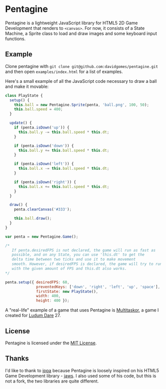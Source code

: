 Pentagine
=========
Pentagine is a lightweight JavaScript library for HTML5 2D Game Development that renders to `<canvas>`. For now, it consists of a State Machine, a Sprite class to load and draw images and some keyboard input functions.

Example
-------
Clone pentagine with `git clone git@github.com:davidgomes/pentagine.git` and then open `examples/index.html` for a list of examples.

Here's a small example of all the JavaScript code necessary to draw a ball and make it movable:

```javascript
class PlayState {
  setup() {
    this.ball = new Pentagine.Sprite(penta, 'ball.png', 100, 50);
    this.ball.speed = 400;
  }

  update() {
    if (penta.isDown('up')) {
      this.ball.y -= this.ball.speed * this.dt;
    }

    if (penta.isDown('down')) {
      this.ball.y += this.ball.speed * this.dt;
    }

    if (penta.isDown('left')) {
      this.ball.x -= this.ball.speed * this.dt;
    }

    if (penta.isDown('right')) {
      this.ball.x += this.ball.speed * this.dt;
    }
  }

  draw() {
    penta.clearCanvas('#333');

    this.ball.draw();
  }
}

var penta = new Pentagine.Game();

/*
   If penta.desiredFPS is not declared, the game will run as fast as
   possible, and on any State, you can use 'this.dt' to get the
   delta time between two ticks and use it to make movement
   smooth. However, if desiredFPS is declared, the game will try to run
   with the given amount of FPS and this.dt also works.
*/

penta.setup({ desiredFPS: 60,
              preventedKeys: ['down', 'right', 'left', 'up', 'space'],
              firstState: new PlayState(),
              width: 400,
              height: 400 });
```

A "real-life" example of a game that uses Pentagine is [Multitaskor](https://github.com/davidgomes/multitaskor), a game I created for [Ludum Dare](https://ludumdare.com) 27.

License
-------
Pentagine is licensed under the [MIT License](https://github.com/davidgomes/pentagine/blob/master/LICENSE).

Thanks
------
I'd like to thank to [ippa](https://github.com/ippa/) because Pentagine is loosely inspired on his HTML5 Game Development library - [jaws](https://github.com/ippa/). I also used some of his code, but this is not a fork, the two libraries are quite different.
